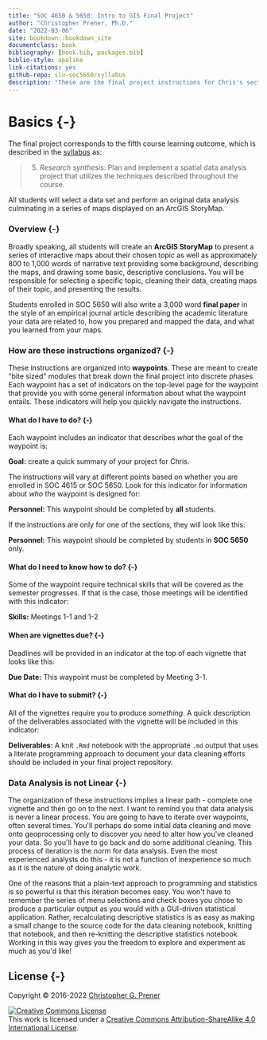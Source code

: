 ```yaml
---
title: "SOC 4650 & 5650: Intro to GIS Final Project"
author: "Christopher Prener, Ph.D."
date: "2022-03-06"
site: bookdown::bookdown_site
documentclass: book
bibliography: [book.bib, packages.bib]
biblio-style: apalike
link-citations: yes
github-repo: slu-soc5650/syllabus
description: "These are the final project instructions for Chris's sections of SOC 4650 and 5650."
---
```


# Basics {-}

The final project corresponds to the fifth course learning outcome, which is described in the [syllabus](https://slu-soc5650.github.io/syllabus) as:

> 5. *Research synthesis*: Plan and implement a spatial data analysis project that utilizes the techniques described throughout the course.

All students will select a data set and perform an original data analysis culminating in a series of maps displayed on an ArcGIS StoryMap. 

### Overview {-}
Broadly speaking, all students will create an **ArcGIS StoryMap** to present a series of interactive maps about their chosen topic as well as approximately 800 to 1,000 words of narrative text providing some background, describing the maps, and drawing some basic, descriptive conclusions. You will be responsible for selecting a specific topic, cleaning their data, creating maps of their topic, and presenting the results. 

Students enrolled in SOC 5650 will also write a 3,000 word **final paper** in the style of an empirical journal article describing the academic literature your data are related to, how you prepared and mapped the data, and what you learned from your maps.

### How are these instructions organized? {-}
These instructions are organized into **waypoints**. These are meant to create "bite sized" modules that break down the final project into discrete phases. Each waypoint has a set of indicators on the top-level page for the waypoint that provide you with some general information about what the waypoint entails. These indicators will help you quickly navigate the instructions.

#### What do I have to do? {-}
Each waypoint includes an indicator that describes *what* the goal of the waypoint is:

<div class="rmdgoal">
<p><strong>Goal:</strong> create a quick summary of your project for
Chris.</p>
</div>

The instructions will vary at different points based on whether you are enrolled in SOC 4615 or SOC 5650. Look for this indicator for information about *who* the waypoint is designed for:

<div class="rmdpersonnel">
<p><strong>Personnel:</strong> This waypoint should be completed by
<strong>all</strong> students.</p>
</div>

If the instructions are only for one of the sections, they will look like this:

<div class="rmdpersonnel">
<p><strong>Personnel:</strong> This waypoint should be completed by
students in <strong>SOC 5650</strong> only.</p>
</div>

#### What do I need to know how to do? {-}
Some of the waypoint require technical skills that will be covered as the semester progresses. If that is the case, those meetings will be identified with this indicator:

<div class="rmdskills">
<p><strong>Skills:</strong> Meetings 1-1 and 1-2</p>
</div>

#### When are vignettes due? {-}
Deadlines will be provided in an indicator at the top of each vignette that looks like this:

<div class="rmddue">
<p><strong>Due Date:</strong> This waypoint must be completed by Meeting
3-1.</p>
</div>

#### What do I have to submit? {-}
All of the vignettes require you to produce *something*. A quick description of the deliverables associated with the vignette will be included in this indicator:

<div class="rmddeliver">
<p><strong>Deliverables:</strong> A knit <code>.Rmd</code> notebook with
the appropriate <code>.md</code> output that uses a literate programming
approach to document your data cleaning efforts should be included in
your final project repository.</p>
</div>

### Data Analysis is not Linear {-}
The organization of these instructions implies a linear path - complete one vignette and then go on to the next. I want to remind you that data analysis is never a linear process. You are going to have to iterate over waypoints, often several times. You'll perhaps do some initial data cleaning and move onto geoprocessing only to discover you need to alter how you've cleaned your data. So you'll have to go back and do some additional cleaning. This process of iteration is the norm for data analysis. Even the most experienced analysts do this - it is not a function of inexperience so much as it is the nature of doing analytic work. 

One of the reasons that a plain-text approach to programming and statistics is so powerful is that this iteration becomes easy. You won't have to remember the series of menu selections and check boxes you chose to produce a particular output as you would with a GUI-driven statistical application. Rather, recalculating descriptive statistics is as easy as making a small change to the source code for the data cleaning notebook, knitting that notebook, and then re-knitting the descriptive statistics notebook. Working in this way gives you the freedom to explore and experiment as much as you'd like!

## License {-}
Copyright © 2016-2022 [Christopher G. Prener](https://chris-prener.github.io)

<a rel="license" href="http://creativecommons.org/licenses/by-sa/4.0/"><img alt="Creative Commons License" style="border-width:0" src="https://i.creativecommons.org/l/by-sa/4.0/88x31.png" /></a><br />This work is licensed under a <a rel="license" href="http://creativecommons.org/licenses/by-sa/4.0/">Creative Commons Attribution-ShareAlike 4.0 International License</a>.


